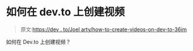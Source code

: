 # 如何在 dev.to 上创建视频

> 原文:[https://dev . to/Joel arty/how-to-create-videos-on-dev-to-36im](https://dev.to/joelvarty/how-to-create-videos-on-dev-to-36im)

如何在 Dev.to 上创建视频？